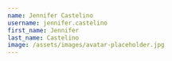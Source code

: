 ```yaml
---
name: Jennifer Castelino
username: jennifer.castelino
first_name: Jennifer
last_name: Castelino
image: /assets/images/avatar-placeholder.jpg
---
```

